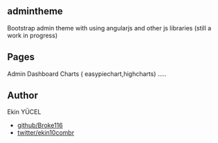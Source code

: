 ## admintheme 
Bootstrap admin theme with using angularjs and other js libraries (still a work in progress)

## Pages
Admin Dashboard
Charts ( easypiechart,highcharts)
.....

## Author
Ekin YÜCEL
+ [github/Broke116](https://github.com/Broke116)
+ [twitter/ekin10combr](http://twitter.com/ekin10combr)
